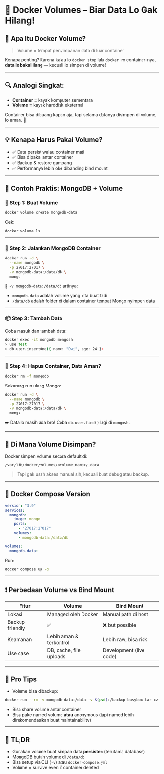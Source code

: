 # 💽 Docker Volumes – Biar Data Lo Gak Hilang!

## 🧠 Apa Itu Docker Volume?

> Volume = tempat penyimpanan data di luar container

Kenapa penting? Karena kalau lo `docker stop` lalu `docker rm` container-nya, **data lo bakal ilang** — kecuali lo simpen di volume!

---

## 🔍 Analogi Singkat:

* **Container =** kayak komputer sementara
* **Volume =** kayak harddisk eksternal

Container bisa dibuang kapan aja, tapi selama datanya disimpen di volume, lo aman. 🛟

---

## 💡 Kenapa Harus Pakai Volume?

* ✅ Data persist walau container mati
* ✅ Bisa dipakai antar container
* ✅ Backup & restore gampang
* ✅ Performanya lebih oke dibanding bind mount

---

## 🚀 Contoh Praktis: MongoDB + Volume

### 🔧 Step 1: Buat Volume

```bash
docker volume create mongodb-data
```

Cek:

```bash
docker volume ls
```

---

### 🧪 Step 2: Jalankan MongoDB Container

```bash
docker run -d \
  --name mongodb \
  -p 27017:27017 \
  -v mongodb-data:/data/db \
  mongo
```

🧠 `-v mongodb-data:/data/db` artinya:

* `mongodb-data` adalah volume yang kita buat tadi
* `/data/db` adalah folder di dalam container tempat Mongo nyimpen data

---

### 📦 Step 3: Tambah Data

Coba masuk dan tambah data:

```bash
docker exec -it mongodb mongosh
> use test
> db.user.insertOne({ name: "Dwi", age: 24 })
```

---

### 🔄 Step 4: Hapus Container, Data Aman?

```bash
docker rm -f mongodb
```

Sekarang run ulang Mongo:

```bash
docker run -d \
  --name mongodb \
  -p 27017:27017 \
  -v mongodb-data:/data/db \
  mongo
```

➡️ Data lo masih ada bro! Coba `db.user.find()` lagi di `mongosh`.

---

## 📂 Di Mana Volume Disimpan?

Docker simpen volume secara default di:

```
/var/lib/docker/volumes/<volume_name>/_data
```

> Tapi gak usah akses manual sih, kecuali buat debug atau backup.

---

## 🧰 Docker Compose Version

```yaml
version: "3.9"
services:
  mongodb:
    image: mongo
    ports:
      - "27017:27017"
    volumes:
      - mongodb-data:/data/db

volumes:
  mongodb-data:
```

Run:

```bash
docker compose up -d
```

---

## ❗ Perbedaan Volume vs Bind Mount

| Fitur           | Volume                  | Bind Mount              |
| --------------- | ----------------------- | ----------------------- |
| Lokasi          | Managed oleh Docker     | Manual path di host     |
| Backup friendly | ✅                       | ❌ but possible          |
| Keamanan        | Lebih aman & terkontrol | Lebih raw, bisa risk    |
| Use case        | DB, cache, file uploads | Development (live code) |

---

## 🔐 Pro Tips

* Volume bisa dibackup:

```bash
docker run --rm -v mongodb-data:/data -v $(pwd):/backup busybox tar czf /backup/backup.tar.gz /data
```

* Bisa share volume antar container
* Bisa pake named volume **atau** anonymous (tapi named lebih direkomendasikan buat maintainability)

---

## 🧠 TL;DR

* Gunakan volume buat simpan data **persisten** (terutama database)
* MongoDB butuh volume di `/data/db`
* Bisa setup via CLI (`-v`) atau `docker-compose.yml`
* Volume = survive even if container deleted
